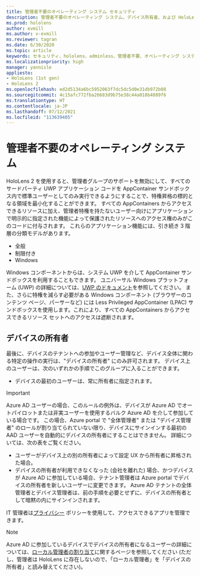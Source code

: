 ```yaml
---
title: 管理者不要のオペレーティング システム セキュリティ
description: 管理者不要のオペレーティング システム、デバイス所有者、および HoloLens Mixed Reality デバイスでのセキュリティについて説明します。
ms.prod: hololens
author: evmill
ms.author: v-evmill
ms.reviewer: tagran
ms.date: 6/30/2020
ms.topic: article
keywords: セキュリティ、hololens、adminless、管理者不要、オペレーティング システム、管理者不要のオペレーティング システム、管理 os、管理者不要の os、hololens 2、hololens2 セキュリティ、
ms.localizationpriority: high
manager: yannisle
appliesto:
- HoloLens (1st gen)
- HoloLens 2
ms.openlocfilehash: ed2d5134a6bc5952063f7dc5dc5d0e31db972b08
ms.sourcegitcommit: 4c15afc772fba26683d9b75e38c44a018b4889f6
ms.translationtype: HT
ms.contentlocale: ja-JP
ms.lasthandoff: 07/12/2021
ms.locfileid: "113639405"
---
```

# <a name="admin-less-operating-system"></a>管理者不要のオペレーティング システム

HoloLens 2 を使用すると、管理者グループのサポートを無効にして、すべてのサードパーティ UWP アプリケーション コードを AppContainer サンドボックス内で標準ユーザーとしてのみ実行できるようにすることで、特権昇格の標的となる領域を最小化することができます。 すべての AppContainers からアクセスできるリソースに加え、管理者特権を持たないユーザー向けにアプリケーションで明示的に指定された機能によって保護されたリソースへのアクセス権のみがこのコードに付与されます。
これらのアプリケーション機能には、引き続き 3 階層の分類モデルがあります。
  * 全般
  * 制限付き
  * Windows

Windows コンポーネントからは、システム UWP を介して AppContainer サンドボックスを利用することもできます。 ユニバーサル Windows プラットフォーム (UWP) の詳細については、[UWP のドキュメント](/windows/uwp/)を参照してください。 また、さらに特権を減らす必要がある Windows コンポーネント (ブラウザーのコンテンツ ページ、パーサーなど) には Less Privileged AppContainer (LPAC) サンドボックスを使用します。これにより、すべての AppContainers からアクセスできるリソース セットへのアクセスは遮断されます。

## <a name="device-owner"></a>デバイスの所有者

最後に、デバイスのテナントへの参加やユーザー管理など、デバイス全体に関わる特定の操作の実行は、"デバイスの所有者" にのみ許可されます。 デバイス上のユーザーは、次のいずれかの手順でこのグループに入ることができます。
  * デバイスの最初のユーザーは、常に所有者に指定されます。 
> [!IMPORTANT]
>Azure AD ユーザーの場合、このルールの例外は、デバイスが Azure AD でオートパイロットまたは非実ユーザーを使用するバルク Azure AD を介して参加している場合です。 この場合、Azure portal で "全体管理者" または "デバイス管理者" のロールが割り当てられていない限り、デバイスにサインインする最初の AAD ユーザーを自動的にデバイスの所有者にすることはできません。 詳細については、次の表をご覧ください。  

  * ユーザーがデバイス上の別の所有者によって設定 UX から所有者に昇格された場合。
  * デバイスの所有者が利用できなくなった (会社を離れた) 場合、かつデバイスが Azure AD に参加している場合、テナント管理者は Azure portal でデバイスの所有者を新しいユーザーに変更できます。 Azure AD テナントの全体管理者とデバイス管理者は、前の手順を必要とせずに、デバイスの所有者として暗黙の内にサインインされます。  

 IT 管理者は[プライバシー](/windows/client-management/mdm/policy-csp-privacy) ポリシーを使用して、アクセスできるアプリを管理できます。 

> [!NOTE]
> Azure AD に参加しているデバイスでデバイスの所有者になるユーザーの詳細については、[ローカル管理者の割り当て](/azure/active-directory/devices/assign-local-admin)に関するページを参照してください (ただし、管理者は HoloLens に存在しないので、「ローカル管理者」を「デバイスの所有者」と読み替えてください)。
